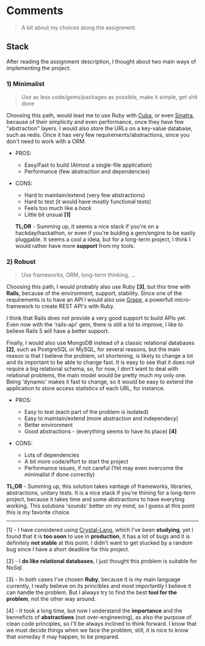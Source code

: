 # Comments
> A bit about my choices along the assignment.

## **Stack**

After reading the assignment description, I thought about two main ways of implementing the project:

### 1) Minimalist
> Use as less code/gems/packages as possible, make it simple, get shit done

  Choosing this path, would lead me to use Ruby with [Cuba](https://github.com/soveran/cuba), or even [Sinatra](https://github.com/sinatra/sinatra), because of their simplicity and even performance, once they have few "abstraction" layers.
  I would also store the URLs on a key-value database, such as redis. Once it has very few requirements/abstractions, since you don't need to work with a ORM.

* PROS:
  - Easy/Fast to build (Almost a single-file application)
  - Performance (few abstraction and dependencies)
* CONS:
  - Hard to maintain/extend (very few abstractions)
  - Hard to test (it would have mostly functional tests)
  - Feels too much like a *hack*
  - Little bit unsual **[1]**

  **TL;DR** - Summing up, it seems a nice stack if you're on a hackday/hackathon, or even if you're bulding a gem/engine to be easily pluggable. It seems a cool a ideia, but for a long-term project, I think I would rather have more **support** from my tools.


### 2) Robust
> Use frameworks, ORM, long-term thinking, ...

  Choosing this path, I would probably also use Ruby **[3]**, but this time with **Rails**, because of the environment, support, stability.
  Since one of the requirements is to have an API I would also use [Grape](https://github.com/ruby-grape/grape), a powerfull micro-framework to create REST API's with Ruby.

  I think that Rails does not provide a very good support to build APIs yet. Even now with the 'rails-api' gem, there is still a lot to improve, I like to believe Rails 5 will have a better support.

  Finally, I would also use MongoDB instead of a classic relational databases **[2]**, such as PostgreSQL or MySQL, for several reasons, but the main reason is that I believe the problem, url shortening, is likely to change a lot and its important to be able to change fast. It is easy to see that it does not require a big relational schema, so, for now, I don't want to deal with relational problems, the main model would be pretty much my only one. Being 'dynamic' makes it fast to change, so it would be easy to extend the application to store access statistics of each URL, for instance.


* PROS:
  - Easy to test (each part of the problem is isolated)
  - Easy to maintain/extend (more abstraction and independecy)
  - Better environment
  - Good abstractions - (everything seems to have its place) **[4]**

* CONS:
  - Lots of dependencies
  - A bit more code/effort to start the project
  - Performance issues, if not careful (Yet may even overcome the minimalist if done correctly)

**TL;DR** - Summing up, this solution takes vantage of frameworks, libraries, abstractions, unitary tests. It is a nice stack if you're thining for a long-term project, because it takes time and some abstractions to have everyting working. This solutions 'sounds' better on my mind, so I guess at this point this is my favorite choice.

---

[1] - I have considered using [Crystal-Lang](http://github.com/crystal-lang/crystal), which I've been **studying**, yet I found that it is **too soon** to use in **production**, it has a lot of bugs and it is definitely **not stable** at this point. I didn't want to get stucked by a random bug since I have a short deadline for this project.

[2] - I **do like relational databases**, I just thought this problem is suitable for NoSql.

[3] - In both cases I've chosen **Ruby**, because it is my main language currently, I really believe on its princibles and most importantly I believe it can handle the problem. But I always try to find the best **tool for the problem**, not the other way around.

[4] - It took a long time, but now I understand the **importance** and the benneficts of **abstractions** (not over-engineering), as also the purpose of clean code principles, so I'll be always inclined to think forward. I know that we must decide things when we face the problem, still, it is nice to know that someday it may happen, to be prepared.
